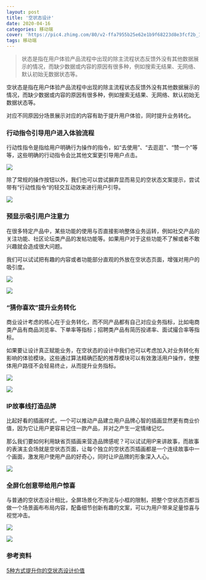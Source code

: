 ```yaml
---
layout: post
title: '空状态设计'
date: 2020-04-16
categories: 移动端
cover: 'https://pic4.zhimg.com/80/v2-ffa7955b25e62e1b9f68223d8e3fcf2b_1440w.jpg'
tags: 移动端
---
```


> 状态是指在用户体验产品流程中出现的除主流程状态反馈外没有其他数据展示的情况，而缺少数据或内容的原因有很多种，例如搜索无结果、无网络、默认初始无数据状态等。


空状态是指在用户体验产品流程中出现的除主流程状态反馈外没有其他数据展示的情况，而缺少数据或内容的原因有很多种，例如搜索无结果、无网络、默认初始无数据状态等。

对应不同原因分场景展示对应的内容有助于提升用户体验，同时提升业务转化。

### 行动指令引导用户进入体验流程

行动性指令是指给用户明确行为操作的指令，如“去使用”、“去逛逛”、“赞一个”等等，这些明确的行动指令会比其他文案更引导用户点击。

![](https://img.zcool.cn/community/0160335e7d69f0a8012165180769a1.jpg)

除了常规的操作按钮以外，我们也可以尝试摒弃显而易见的空状态文案提示，尝试带有“行动性指令“的轻交互动效来进行用户引导。

![](https://img.zcool.cn/community/0182cf5e7d6a11a80120a895fa293b.jpg)

### 预显示吸引用户注意力

在很多特定产品中，某些功能的使用与否直接影响整体业务运转，例如社交产品的关注功能、社区论坛类产品的发帖功能等。如果用户对于这些功能不了解或者不敢兴趣就会造成很大问题。

我们可以试试把有趣的内容或者功能部分直观的外放在空状态页面，增强对用户的吸引度。

![](https://img.zcool.cn/community/019a585e7d6a70a8012165188b3797.jpg)

![](https://img.zcool.cn/community/01a5295e7d6a90a801216518f11f83.png)

### “猜你喜欢”提升业务转化

商业设计考虑的核心在于业务转化，而不同产品都有自己对应业务指标，比如电商类产品有商品浏览率、下单率等指标；招聘类产品有简历投递率、面试撮合率等指标。

如果要让设计真正赋能业务，在空状态的设计中我们也可以考虑加入对业务转化有影响的体验模块。这些通过算法精确匹配的推荐模块可以有效激活用户操作，使整体用户路径不会轻易终止，从而提升业务指标。

![](https://img.zcool.cn/community/01927e5e7d6ad8a80121651850984c.jpg)

![](https://img.zcool.cn/community/01d75c5e7d6b14a80120a8953f916b.jpg)

### IP故事线打造品牌

比起好看的插画样式，一个可以推动产品建立用户品牌心智的插画显然更有商业价值，因为它让用户更容易记住一款产品，并对之产生一定情绪记忆。

那么我们要如何利用缺省页插画来营造品牌感呢？可以试试用IP来讲故事，而故事的表演主会场就是空状态页面，让每个独立的空状态页插画都是一个连续故事中一个画面，激发用户使用产品的好奇心，同时让IP品牌的形象深入人心。

![](https://img.zcool.cn/community/01389c5e7d6ba1a80120a895f9a1c8.jpg)

### 全屏化创意带给用户惊喜

与普通的空状态设计相比，全屏场景化不拘泥与小框的限制，把整个空状态页都当做一个场景画布布局内容，配备细节创新有趣的文案，可以为用户带来足量惊喜与视觉冲击。

![](https://img.zcool.cn/community/01de9e5e7d6befa80120a89503772c.png)

![](https://img.zcool.cn/community/01480f5e7d6c09a80120a895068862.png)

### 参考资料

[5种方式提升你的空状态设计价值](https://m.zcool.com.cn/article/ZMTEyMDQwMA==.html)
